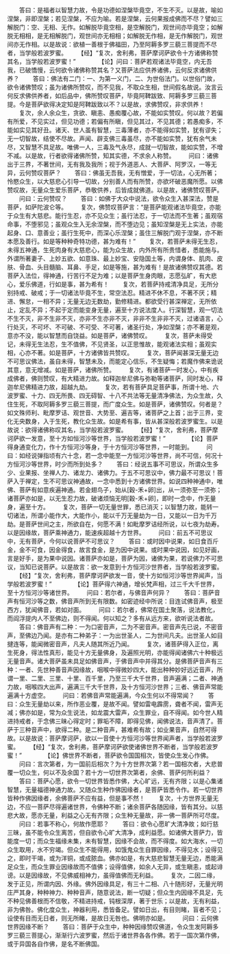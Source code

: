 <!-- { "loadSidebar": true } -->
　　答曰：是福者以智慧力故，令是功德如涅槃毕竟空，不生不灭。以是故，喻如涅槃，非即涅槃；若见涅槃，不应为喻。若是涅槃，云何果报成佛而不尽？譬如三解脱门：空、无相、无作。如解脱毕竟空相，是空解脱门，观世间亦毕竟空；如解脱无相相，是无相解脱门，观世间亦无相相；如解脱无作相，是无作解脱门，观世间亦无作相。以是故说：欲植一善根于佛福田，乃至阿耨多罗三藐三菩提而不尽者，当学般若波罗蜜。
　　【经】“复次，舍利弗，菩萨摩诃萨欲令十方诸佛称赞其名，当学般若波罗蜜！”　　
　　【论】问曰：菩萨若观诸法毕竟空，内无吾我，已破憍慢，云何欲令诸佛称赞其名？又菩萨法应供养诸佛，云何反求诸佛供养？
　　答曰：佛法有二门：一、为第一义门，二、为世俗法门。以世俗门故，欲令诸佛赞叹；虽为诸佛所赞叹，而不见我，不取众生相，世间假名故说。汝言云何反求佛供养者，如后品中，佛所赞叹菩萨，毕竟阿鞞跋致、阿耨多罗三藐三菩提。今是菩萨欲得决定知是阿鞞跋致以不？以是故，求佛赞叹，非求供养！
　　复次，余人余众生，贪欲、瞋恚、愚痴覆心故，不能如实赞叹。何以故？若偏有所爱，不见实过，但见功德；若偏有所瞋，但见其过，不见其德；若愚痴多，不能如实见其好丑。诸天、世人虽有智慧，三毒薄者，亦不能得如实赞，犹有谬失；无一切智故，结使不尽故。声闻、辟支佛三毒虽尽，亦不能如实赞，犹有余气未尽，又智慧不具足故。唯佛一人，三毒及气永尽，成就一切智故，能如实赞，不增不减。以是故，行者欲得诸佛所赞，知其实德，不求余人称赞。
　　问曰：诸佛出于三界，不著世间，无有我及我所；视于外道恶人、大菩萨、阿罗汉，一等无异，云何赞叹菩萨？
　　答曰：佛虽无吾我，无有憎爱，于一切法，心无所著；怜愍众生，以大慈悲心引导一切故，分别善人而有所赞，亦欲坏破恶魔所愿。以佛赞叹故，无量众生爱乐菩萨，恭敬供养，后皆成就佛道。以是故，诸佛赞叹菩萨。
　　问曰：云何赞叹？
　　答曰：如佛于大众中说法，欲令众生入甚深法，赞是菩萨，如萨陀波仑等。
　　复次，佛赞叹菩萨言：“是菩萨能观诸法毕竟空，亦能于众生有大慈悲。能行生忍，亦不见众生；虽行法忍，于一切法而不生著；虽观宿命事，不堕邪见；虽观众生入无余涅槃，而不堕边见；虽知涅槃是无上实法，亦能起身、口、意善业；虽行生死中，而深心乐涅槃；虽住三解脱门观于涅槃，亦不断本愿及善行。如是等种种奇特功德，甚为难有！”
　　复次，若菩萨未得无生忍，未得五神通，生死肉身有大慈悲心，能为众生故，内外所有所贵惜者，悉能施与。外谓所著妻子、上妙五欲、如意珠、最上妙宝、安隐国土等，内谓身体、肌肉、皮肤、骨血、头目髓脑、耳鼻、手足，如是等施，甚为难有！是故诸佛赞叹其德。若菩萨入法位，得神通，行苦行不足为难；以是菩萨生身肉眼，志愿弘旷，有大悲心，爱乐佛道，行如是事，甚为希有！
　　复次，若菩萨持戒清净具足，无所分别持戒、破戒；于一切诸法毕竟不生，常空法忍。精进不休不息，不著不厌；精进、懈怠，一相不异；无量无边无数劫，勤修精进。都欲受行甚深禅定，无所依止，定乱不异；不起于定而能变身无量，遍至十方说法度人。行深智慧，观一切法不生不灭，非不生非不灭，亦非不生亦非不灭，非非不生非非不灭，过诸语言，心行处灭，不可坏、不可破、不可受、不可著，诸圣行处，净如涅槃；亦不著是观，意亦不没，能以智慧而自饶益。如是菩萨，诸佛赞叹。
　　复次，菩萨未得受记，未得无生法忍，生不值佛，不见贤圣，以正思惟故，能观诸法实相；虽观实相，心亦不著。如是菩萨，十方诸佛皆共赞叹。
　　复次，菩萨闻甚深无量无边不可思议佛法，虽自未得，智慧未及，而能定心信乐，不生疑悔；若魔作佛来诡说其意，意无增减。如是菩萨，诸佛所赞。
　　复次，有诸菩萨一时发心，中有疾成佛者，佛则赞叹，有大精进力故。如释迦牟尼佛与弥勒等诸菩萨，同时发心，释迦牟尼佛精进力故，超越九劫。
　　复次，若有菩萨具足菩萨事，所谓十地、六波罗蜜、十力、四无所畏、四无碍智、十八不共法等无量清净佛法，为众生故，久住生死，不取阿耨多罗三藐三菩提，而广度众生。如是菩萨，诸佛赞叹。何者是？如文殊师利、毗摩罗诘、观世音、大势至、遍吉等，诸菩萨之上首；出于三界，变化无央数身，入于生死，教化众生故。如是希有事，皆从甚深般若波罗蜜生。以是故说：欲得诸佛称叹其名，当学般若波罗蜜。
　　【经】“复次，舍利弗，菩萨摩诃萨欲一发意，至十方如恒河沙等世界，当学般若波罗蜜！”　　
　　【论】菩萨得身通变化力，作十方恒河沙等身，于十方恒河沙等世界，一时能到。
　　问曰：如经说弹指顷有六十念，若一念中能至一方恒河沙等世界，尚不可信，何况十方恒河沙等世界，时少而所到处多？
　　答曰：经说五事不可思议，所谓众生多少、业果报、坐禅人力、诸龙力、诸佛力。于五不可思议中，佛力最不可思议！菩萨入于禅定，生不可思议神通故，一念中悉到十方诸佛世界。如说四种神通中，唯佛、菩萨有如意疾遍神通。若金翅鸟子，始从[穀-禾+卵]出，从一须弥至一须弥；诸菩萨亦如是，以无生忍力故，破诸烦恼无明[穀-禾+卵]，即时一念中，作无量身，遍至十方。
　　复次，菩萨一切无量世罪，悉已消灭；以智慧力故，能转一切诸法，所谓小能作大，大能作小，能以千万无量劫为一日，又能以一日为千万劫。是菩萨世间之主，所欲自在，何愿不满！如毗摩罗诘经所说，以七夜为劫寿。以是因缘故，菩萨乘神通力，能速疾超越十方世界。
　　问曰：前五不可思议中，无有菩萨，今何以说菩萨不可思议？
　　答曰：或时因中说果，如日食百斤金，金不可食，因金得食，故言食金，是为因中说果。或时果中说因，如见好画，言是好手，是为果中说因。诸菩萨亦如是，菩萨为因，诸佛为果，若说佛力不可思议，当知已说菩萨。以是故言：欲一发意到十方恒河沙世界者，当学般若波罗蜜。
　　【经】“复次，舍利弗，菩萨摩诃萨欲发一音，使十方如恒河沙等世界闻声，当学般若波罗蜜！”　　
　　【论】菩萨得六神通，增长梵声相，过三千大千世界，至十方恒河沙等诸世界。
　　问曰：若尔者，与佛音声何异？
　　答曰：菩萨音声有恒河沙等之数，佛音声所到无有限数。如密迹经中所说：目连试佛音声，极至西方，犹闻佛音，若如对面。
　　问曰：若尔者，佛常在国土聚落，说法教化，而阎浮提内人不至佛边，则不得闻。何以知之？多有从远方来，欲听说法者故。
　　答曰：佛音声有二种：一为口密音声，二为不密音声。密音声先已说，不密音声，至佛边乃闻。是亦有二种弟子：一为出世圣人，二为世间凡夫。出世圣人如目揵连等，能闻微密音声，凡夫人随其所近乃闻。
　　复次，诸菩萨得入正位，离生死身，得法性真形，能见十方无量佛身，及遍照光明，亦能得闻诸佛六十种极远无量音声。诸大菩萨虽未具足如佛音声，于佛音声中并得其分。是佛菩萨音声有三种：一者、先世种善音声因缘故，咽喉中得微妙四大，能出种种妙好远近音声，所谓一里、二里、三里、十里、百千里，乃至三千大千世界，音声遍满；二者、神通力故，咽喉四大出声，遍满三千大千世界，及十方恒河沙世界；三者、佛音声常能遍满十方虚空。
　　问曰：若佛音声常能遍满，今众生何以不得常闻？
　　答曰：众生无量劫以来，所作恶业覆，是故不闻。譬如雷电霹雳，聋者不闻，雷声无减；佛亦如是，常为众生说法，如龙震大雷声，众生罪业，自不得闻。如今世人精进持戒者，于念佛三昧心得定时；罪垢不障，即得见佛，闻佛说法，音声清了。菩萨于三种音声中，欲得二种。是二种音声，甚难希有故；如业果音声，自然可得故。以是故说：菩萨摩诃萨，欲以一音使十方恒河沙等世界闻声者，当学般若波罗蜜。
　　【经】“复次，舍利弗，菩萨摩诃萨欲使诸佛世界不断者，当学般若波罗蜜！”　　
　　【论】佛世界不断者，菩萨欲令国国相次，皆使众生发心作佛。
　　问曰：言次第者，为一国前后相次？为十方世界次第？若一国相次者，大悲普覆一切众生，何以不及余国？若十方一切世界次第者，余佛、菩萨何所利益？
　　答曰：菩萨心愿，欲令一切世界皆悉作佛，大心旷远，无有齐限；以是心集诸智慧，无量福德神通力故。又随众生种作佛因缘者，是菩萨皆悉令作。若一切世界皆种作佛因缘者，余佛菩萨不应有益，但是事不然！
　　复次，十方世界无量无边，不应一菩萨尽得遍诸世界，令佛种不断；诸余菩萨各随因缘，皆有其分。以慈悲大故，愿亦无量，利益之心无有齐限；众生种无量故，非一佛一菩萨所可尽度。
　　问曰：若事不称心，何故作愿耶？
　　答曰：欲令心愿旷大清净故；如行慈三昧，虽不能令众生离苦，但自欲令心旷大清净，成利益愿。如诸佛大菩萨力，皆能度一切；而众生福缘未集，未有智慧，因缘不会故，而不得度。如大海水，一切众生取用，水不穷竭。但众生不能得用，如饿鬼众生自罪因缘，不得见水；设得见之，即时干竭，或为洋铜，或成脓血。佛亦如是，有大慈悲智慧无量无边，悉能满足众生，而众生罪业因缘故而不值佛；设得值佛，如余人无异，或生瞋恚，或起诽谤。以是因缘故，不见佛威相神力，虽得值佛而无利益。
　　复次，二因二缘，发于正见，所谓内因、外缘。佛外因缘具足，有三十二相、八十随形好，无量光明庄严其身，种种神力、种种音声，随意说法，断一切疑；但众生内因缘不具足，先不种见佛善根而不信敬，不精进持戒，钝根深厚，著于世乐；以是故，无有利益，非为佛咎。佛化度众生，神器利用，悉皆备足。譬如日出，有目则睹，盲者不见；设使有目而无日者，则无所睹，是故日无咎也。佛明亦如是。
　　问曰：云何佛世界因缘不断？
　　答曰：菩萨于众生中，种种因缘赞叹佛道，令众生发阿耨多罗三藐三菩提心，渐渐行六波罗蜜，然后于诸世界各各作佛。若于一国次第作佛，或于异国各自作佛，是名不断佛国。
